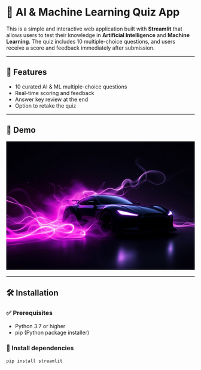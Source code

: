 # 🧠 AI & Machine Learning Quiz App

This is a simple and interactive web application built with **Streamlit** that allows users to test their knowledge in **Artificial Intelligence** and **Machine Learning**. The quiz includes 10 multiple-choice questions, and users receive a score and feedback immediately after submission.

---

## 📌 Features

- 10 curated AI & ML multiple-choice questions  
- Real-time scoring and feedback  
- Answer key review at the end  
- Option to retake the quiz  

---

## 🚀 Demo

![Quiz Demo Screenshot](car.jpg) <!-- Optional: Add your screenshot image here -->

---

## 🛠️ Installation

### ✅ Prerequisites

- Python 3.7 or higher
- pip (Python package installer)

### 🔧 Install dependencies

```bash
pip install streamlit
